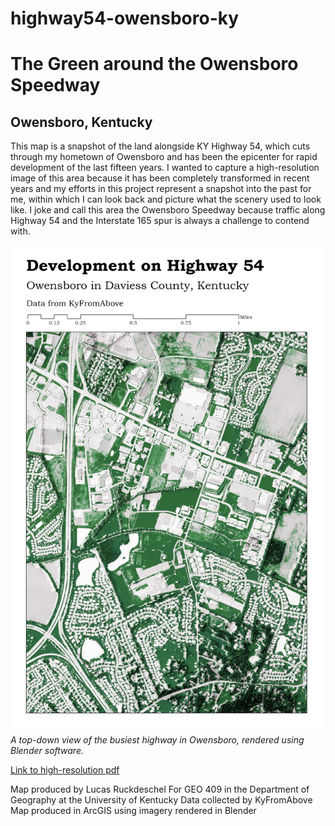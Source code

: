 # highway54-owensboro-ky
# The Green around the Owensboro Speedway
## Owensboro, Kentucky

This map is a snapshot of the land alongside KY Highway 54, which cuts through my hometown of Owensboro and has been the epicenter for rapid development of the last fifteen years. I wanted to capture a high-resolution image of this area because it has been completely transformed in recent years and my efforts in this project represent a snapshot into the past for me, within which I can look back and picture what the scenery used to look like. I joke and call this area the Owensboro Speedway because traffic along Highway 54 and the Interstate 165 spur is always a challenge to contend with. 

![Blender Rendered Imagery](Oboro54.jpg)     
*A top-down view of the busiest highway in Owensboro, rendered using Blender software.*

[Link to high-resolution pdf](Oboro54.pdf)     

Map produced by Lucas Ruckdeschel
For GEO 409 in the Department of Geography at the University of Kentucky
Data collected by KyFromAbove
Map produced in ArcGIS using imagery rendered in Blender